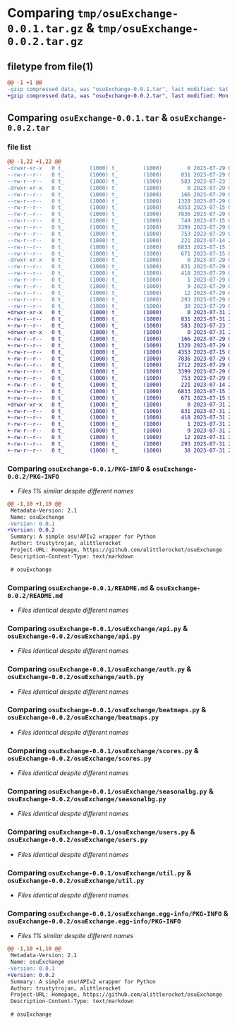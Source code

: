 # Comparing `tmp/osuExchange-0.0.1.tar.gz` & `tmp/osuExchange-0.0.2.tar.gz`

## filetype from file(1)

```diff
@@ -1 +1 @@
-gzip compressed data, was "osuExchange-0.0.1.tar", last modified: Sat Jul 29 01:27:15 2023, max compression
+gzip compressed data, was "osuExchange-0.0.2.tar", last modified: Mon Jul 31 22:57:24 2023, max compression
```

## Comparing `osuExchange-0.0.1.tar` & `osuExchange-0.0.2.tar`

### file list

```diff
@@ -1,22 +1,22 @@
-drwxr-xr-x   0 t_        (1000) t_        (1000)        0 2023-07-29 01:27:15.410514 osuExchange-0.0.1/
--rw-r--r--   0 t_        (1000) t_        (1000)      831 2023-07-29 01:27:15.410514 osuExchange-0.0.1/PKG-INFO
--rw-r--r--   0 t_        (1000) t_        (1000)      583 2023-07-23 17:42:53.000000 osuExchange-0.0.1/README.md
-drwxr-xr-x   0 t_        (1000) t_        (1000)        0 2023-07-29 01:27:15.407181 osuExchange-0.0.1/osuExchange/
--rw-r--r--   0 t_        (1000) t_        (1000)      166 2023-07-29 00:24:28.000000 osuExchange-0.0.1/osuExchange/__init__.py
--rw-r--r--   0 t_        (1000) t_        (1000)     1320 2023-07-29 01:23:40.000000 osuExchange-0.0.1/osuExchange/api.py
--rw-r--r--   0 t_        (1000) t_        (1000)     4353 2023-07-15 03:35:17.000000 osuExchange-0.0.1/osuExchange/auth.py
--rw-r--r--   0 t_        (1000) t_        (1000)     7836 2023-07-29 00:25:40.000000 osuExchange-0.0.1/osuExchange/beatmaps.py
--rw-r--r--   0 t_        (1000) t_        (1000)      749 2023-07-15 03:35:16.000000 osuExchange-0.0.1/osuExchange/client.py
--rw-r--r--   0 t_        (1000) t_        (1000)     3399 2023-07-29 00:24:28.000000 osuExchange-0.0.1/osuExchange/scores.py
--rw-r--r--   0 t_        (1000) t_        (1000)      753 2023-07-29 01:14:28.000000 osuExchange-0.0.1/osuExchange/seasonalbg.py
--rw-r--r--   0 t_        (1000) t_        (1000)      221 2023-07-14 21:26:15.000000 osuExchange-0.0.1/osuExchange/typing.py
--rw-r--r--   0 t_        (1000) t_        (1000)     6833 2023-07-15 18:41:10.000000 osuExchange-0.0.1/osuExchange/users.py
--rw-r--r--   0 t_        (1000) t_        (1000)      671 2023-07-15 03:35:17.000000 osuExchange-0.0.1/osuExchange/util.py
-drwxr-xr-x   0 t_        (1000) t_        (1000)        0 2023-07-29 01:27:15.410514 osuExchange-0.0.1/osuExchange.egg-info/
--rw-r--r--   0 t_        (1000) t_        (1000)      831 2023-07-29 01:27:15.000000 osuExchange-0.0.1/osuExchange.egg-info/PKG-INFO
--rw-r--r--   0 t_        (1000) t_        (1000)      418 2023-07-29 01:27:15.000000 osuExchange-0.0.1/osuExchange.egg-info/SOURCES.txt
--rw-r--r--   0 t_        (1000) t_        (1000)        1 2023-07-29 01:27:15.000000 osuExchange-0.0.1/osuExchange.egg-info/dependency_links.txt
--rw-r--r--   0 t_        (1000) t_        (1000)        9 2023-07-29 01:27:15.000000 osuExchange-0.0.1/osuExchange.egg-info/requires.txt
--rw-r--r--   0 t_        (1000) t_        (1000)       12 2023-07-29 01:27:15.000000 osuExchange-0.0.1/osuExchange.egg-info/top_level.txt
--rw-r--r--   0 t_        (1000) t_        (1000)      293 2023-07-29 01:14:03.000000 osuExchange-0.0.1/pyproject.toml
--rw-r--r--   0 t_        (1000) t_        (1000)       38 2023-07-29 01:27:15.410514 osuExchange-0.0.1/setup.cfg
+drwxr-xr-x   0 t_        (1000) t_        (1000)        0 2023-07-31 22:57:24.312741 osuExchange-0.0.2/
+-rw-r--r--   0 t_        (1000) t_        (1000)      831 2023-07-31 22:57:24.312741 osuExchange-0.0.2/PKG-INFO
+-rw-r--r--   0 t_        (1000) t_        (1000)      583 2023-07-23 17:42:53.000000 osuExchange-0.0.2/README.md
+drwxr-xr-x   0 t_        (1000) t_        (1000)        0 2023-07-31 22:57:24.312741 osuExchange-0.0.2/osuExchange/
+-rw-r--r--   0 t_        (1000) t_        (1000)      166 2023-07-29 00:24:28.000000 osuExchange-0.0.2/osuExchange/__init__.py
+-rw-r--r--   0 t_        (1000) t_        (1000)     1320 2023-07-29 01:23:40.000000 osuExchange-0.0.2/osuExchange/api.py
+-rw-r--r--   0 t_        (1000) t_        (1000)     4353 2023-07-15 03:35:17.000000 osuExchange-0.0.2/osuExchange/auth.py
+-rw-r--r--   0 t_        (1000) t_        (1000)     7836 2023-07-29 00:25:40.000000 osuExchange-0.0.2/osuExchange/beatmaps.py
+-rw-r--r--   0 t_        (1000) t_        (1000)     2712 2023-07-29 01:32:24.000000 osuExchange-0.0.2/osuExchange/client.py
+-rw-r--r--   0 t_        (1000) t_        (1000)     3399 2023-07-29 00:24:28.000000 osuExchange-0.0.2/osuExchange/scores.py
+-rw-r--r--   0 t_        (1000) t_        (1000)      753 2023-07-29 01:14:28.000000 osuExchange-0.0.2/osuExchange/seasonalbg.py
+-rw-r--r--   0 t_        (1000) t_        (1000)      221 2023-07-14 21:26:15.000000 osuExchange-0.0.2/osuExchange/typing.py
+-rw-r--r--   0 t_        (1000) t_        (1000)     6833 2023-07-15 18:41:10.000000 osuExchange-0.0.2/osuExchange/users.py
+-rw-r--r--   0 t_        (1000) t_        (1000)      671 2023-07-15 03:35:17.000000 osuExchange-0.0.2/osuExchange/util.py
+drwxr-xr-x   0 t_        (1000) t_        (1000)        0 2023-07-31 22:57:24.312741 osuExchange-0.0.2/osuExchange.egg-info/
+-rw-r--r--   0 t_        (1000) t_        (1000)      831 2023-07-31 22:57:24.000000 osuExchange-0.0.2/osuExchange.egg-info/PKG-INFO
+-rw-r--r--   0 t_        (1000) t_        (1000)      418 2023-07-31 22:57:24.000000 osuExchange-0.0.2/osuExchange.egg-info/SOURCES.txt
+-rw-r--r--   0 t_        (1000) t_        (1000)        1 2023-07-31 22:57:24.000000 osuExchange-0.0.2/osuExchange.egg-info/dependency_links.txt
+-rw-r--r--   0 t_        (1000) t_        (1000)        9 2023-07-31 22:57:24.000000 osuExchange-0.0.2/osuExchange.egg-info/requires.txt
+-rw-r--r--   0 t_        (1000) t_        (1000)       12 2023-07-31 22:57:24.000000 osuExchange-0.0.2/osuExchange.egg-info/top_level.txt
+-rw-r--r--   0 t_        (1000) t_        (1000)      293 2023-07-31 22:57:12.000000 osuExchange-0.0.2/pyproject.toml
+-rw-r--r--   0 t_        (1000) t_        (1000)       38 2023-07-31 22:57:24.312741 osuExchange-0.0.2/setup.cfg
```

### Comparing `osuExchange-0.0.1/PKG-INFO` & `osuExchange-0.0.2/PKG-INFO`

 * *Files 1% similar despite different names*

```diff
@@ -1,10 +1,10 @@
 Metadata-Version: 2.1
 Name: osuExchange
-Version: 0.0.1
+Version: 0.0.2
 Summary: A simple osu!APIv2 wrapper for Python
 Author: trustytrojan, alittlerocket
 Project-URL: Homepage, https://github.com/alittlerocket/osuExchange
 Description-Content-Type: text/markdown
 
 # osuExchange
```

### Comparing `osuExchange-0.0.1/README.md` & `osuExchange-0.0.2/README.md`

 * *Files identical despite different names*

### Comparing `osuExchange-0.0.1/osuExchange/api.py` & `osuExchange-0.0.2/osuExchange/api.py`

 * *Files identical despite different names*

### Comparing `osuExchange-0.0.1/osuExchange/auth.py` & `osuExchange-0.0.2/osuExchange/auth.py`

 * *Files identical despite different names*

### Comparing `osuExchange-0.0.1/osuExchange/beatmaps.py` & `osuExchange-0.0.2/osuExchange/beatmaps.py`

 * *Files identical despite different names*

### Comparing `osuExchange-0.0.1/osuExchange/scores.py` & `osuExchange-0.0.2/osuExchange/scores.py`

 * *Files identical despite different names*

### Comparing `osuExchange-0.0.1/osuExchange/seasonalbg.py` & `osuExchange-0.0.2/osuExchange/seasonalbg.py`

 * *Files identical despite different names*

### Comparing `osuExchange-0.0.1/osuExchange/users.py` & `osuExchange-0.0.2/osuExchange/users.py`

 * *Files identical despite different names*

### Comparing `osuExchange-0.0.1/osuExchange/util.py` & `osuExchange-0.0.2/osuExchange/util.py`

 * *Files identical despite different names*

### Comparing `osuExchange-0.0.1/osuExchange.egg-info/PKG-INFO` & `osuExchange-0.0.2/osuExchange.egg-info/PKG-INFO`

 * *Files 1% similar despite different names*

```diff
@@ -1,10 +1,10 @@
 Metadata-Version: 2.1
 Name: osuExchange
-Version: 0.0.1
+Version: 0.0.2
 Summary: A simple osu!APIv2 wrapper for Python
 Author: trustytrojan, alittlerocket
 Project-URL: Homepage, https://github.com/alittlerocket/osuExchange
 Description-Content-Type: text/markdown
 
 # osuExchange
```

